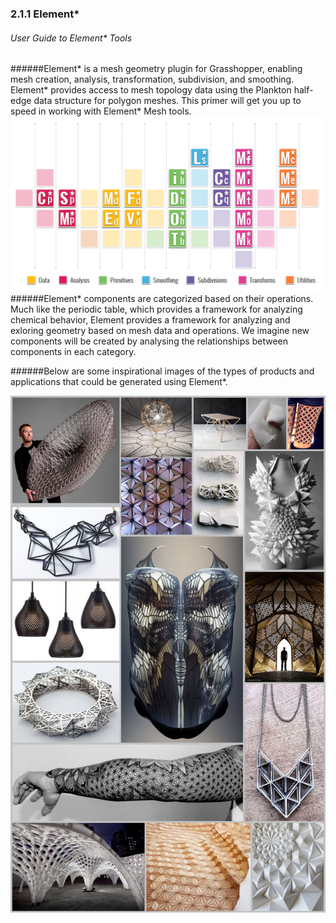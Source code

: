 ### 2.1.1 Element* 
###### User Guide to Element* Tools

######Element\* is a mesh geometry plugin for Grasshopper, enabling mesh creation, analysis, transformation, subdivision, and smoothing. Element\* provides access to mesh topology data using the Plankton half-edge data structure for polygon meshes. This primer will get you up to speed in working with Element\* Mesh tools. 
![IMAGE](images/2-1-1/2-1-1_001_Element_Icons_Cover.png)
######Element\* components are categorized based on their operations. Much like the periodic table, which provides a framework for analyzing chemical behavior, Element provides a framework for analyzing and exloring geometry based on mesh data and operations. We imagine new components will be created by analysing the relationships between components in each category.


######Below are some inspirational images of the types of products and applications that could be generated using Element*.

![IMAGE](images/2-1-1/2-1-1_002_Element-Primer-Reference-Images.jpg)

